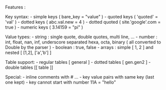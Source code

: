 Features : 

 Key syntax:
 	- simple keys ( bare_key = "value" )
 	- quoted keys ( 'quoted' = 'val' )
 	- dotted keys ( abc.val.new = 4 )
 	- dotted quoted ( site.'google'.com = true )
 	- numeric keys ( 3.14159 = "pi" )
 	
 Value types:
 	- string : single quote, double quotes, multi line, ...
 	- number : int, float, nan, inf, underscore separated
 			   hexa, octa, binary
 			   ( all converted to Double by the parser )
 	- boolean : true, false 
 	- arrays : simple [ 1, 2 ] and nested [ [1,2], ['a','b'] ]
 	
 Table support: 
  	- regular tables [ general ]
  	- dotted tables [ gen.gen2 ]
  	- double tables [[ table ]]
  	
  Special:
  	- inline comments with # ...
  	- key value pairs with same key (last one kept)
  	- key cannot start with number 11A = "hello" 
  